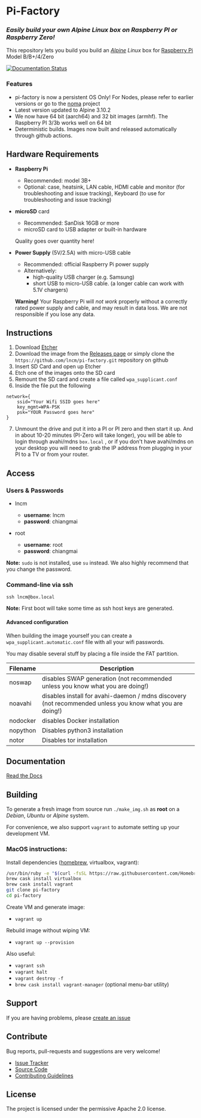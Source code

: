 Pi-Factory
===========================================

### _Easily build your own Alpine Linux box on Raspberry PI or Raspberry Zero!_

This repository lets you build you build an _[Alpine](https://alpinelinux.org) Linux_ box for [Raspberry Pi](https://www.raspberrypi.org) Model B/B+/4/Zero

[![Documentation Status](https://readthedocs.org/projects/noma/badge/?version=latest)](https://pi-factory.readthedocs.io/en/latest/?badge=latest)


### Features

- pi-factory is now a persistent OS Only! For Nodes, please refer to earlier versions or go to the [noma](https://github.com/lncm/noma) project
- Latest version updated to Alpine 3.10.2
- We now have 64 bit (aarch64) and 32 bit images (armhf). The Raspberry PI 3/3b works well on 64 bit
- Deterministic builds. Images now built and released automatically through github actions.



Hardware Requirements
---------------------

* **Raspberry Pi**
    * Recommended: model 3B+
    * Optional: case, heatsink, LAN cable, HDMI cable and monitor (for troubleshooting and issue tracking), Keyboard (to use for troubleshooting and issue tracking)


* **microSD** card
    * Recommended: SanDisk 16GB or more
    * microSD card to USB adapter or built-in hardware

    Quality goes over quantity here!

* **Power Supply** (5V/2.5A) with micro-USB cable
    * Recommended: official Raspberry Pi power supply
    * Alternatively:
        * high-quality USB charger (e.g. Samsung)
        * short USB to micro-USB cable. (a longer cable can work with 5.1V chargers)

    **Warning!** Your Raspberry Pi will *not work* properly without a correctly rated power supply and cable, and may result in data loss. We are not responsible if you lose any data.


Instructions
------------

1. Download [Etcher](https://www.balena.io/etcher/)
2. Download the image from the [Releases page](https://github.com/lncm/pi-factory/releases) or simply clone the ```https://github.com/lncm/pi-factory.git``` repository on github
3. Insert SD Card and open up Etcher
4. Etch one of the images onto the SD card
5. Remount the SD card and create a file called ```wpa_supplicant.conf```
6. Inside the file put the following

```
network={
	ssid="Your Wifi SSID goes here"
	key_mgmt=WPA-PSK
	psk="YOUR Password goes here"
}
```

7. Unmount the drive and put it into a PI or PI zero and then start it up. And in about 10-20 minutes (PI-Zero will take longer), you will be able to login through avahi/mdns ```box.local``` , or if you don't have avahi/mdns on your desktop you will need to grab the IP address from plugging in your PI to a TV or from your router.


Access
------

### Users & Passwords

* lncm
    - **username**: lncm
    - **password**: chiangmai


* root
    - **username**: root
    - **password**: chiangmai

**Note:** `sudo` is not installed, use `su` instead. We also highly recommend that you change the password.



### Command-line via ssh
`ssh lncm@box.local`

**Note:** First boot will take some time as ssh host keys are generated.


#### Advanced configuration

When building the image yourself you can create a ```wpa_supplicant.automatic.conf``` file with all your wifi passwords.

You may disable several stuff by placing a file inside the FAT partition.

Filename | Description
------------ | -------------
noswap | disables SWAP generation (not recommended unless you know what you are doing!)
noavahi | disables install for avahi-daemon / mdns discovery (not recommended unless you know what you are doing!)
nodocker | disables Docker installation
nopython | Disables python3 installation
notor | Disables tor installation

Documentation
-------------
[Read the Docs](https://pi-factory.readthedocs.io/en/latest/?badge=latest)


Building
--------
To generate a fresh image from source run `./make_img.sh` as __root__ on a *Debian*, *Ubuntu* or *Alpine* system.

For convenience, we also support `vagrant` to automate setting up your development VM.

### MacOS instructions:

Install dependencies ([homebrew](https://brew.sh), virtualbox, vagrant):
```sh
/usr/bin/ruby -e "$(curl -fsSL https://raw.githubusercontent.com/Homebrew/install/master/install)"
brew cask install virtualbox
brew cask install vagrant
git clone pi-factory
cd pi-factory
```

Create VM and generate image:
* `vagrant up`

Rebuild image without wiping VM:
* `vagrant up --provision`

Also useful:
* `vagrant ssh`
* `vagrant halt`
* `vagrant destroy -f`
* `brew cask install vagrant-manager` (optional menu-bar utility)

Support
-------

If you are having problems, please [create an issue](https://github.com/lncm/pi-factory/issues/new)


Contribute
----------

Bug reports, pull-requests and suggestions are very welcome!

- [Issue Tracker](http://github.com/lncm/pi-factory/issues)
- [Source Code](https://github.com/lncm/pi-factory)
- [Contributing Guidelines](https://github.com/lncm/pi-factory/blob/master/CONTRIBUTING.md)

License
-------

The project is licensed under the permissive Apache 2.0 license.
